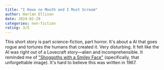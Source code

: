 ```yaml
---
title: "I Have no Mouth and I Must Scream"
author: Harlan Ellison
date: 2024-02-29
categories: non-fiction
rating: 3/5
---
```


This short story is part science-fiction, part horror. It's about a AI that goes rogue and tortures the humans that created it. Very disturbing. It felt like the AI was right out of a Lovecraft story—alien and incomprehensible. It reminded me of ["Shoggoths with a Smiley Face"](https://crookedtimber.org/2023/07/03/shoggoths-amongst-us/) (specifically, that unforgettable image). It's hard to believe this was written in 1967.

